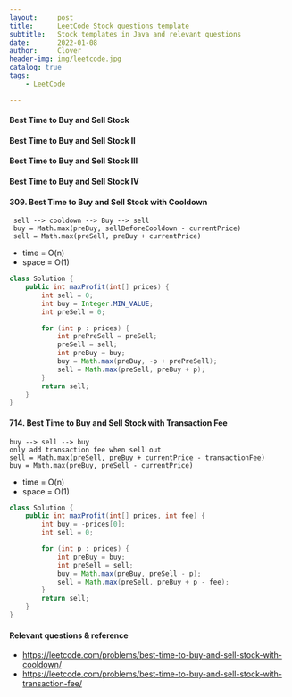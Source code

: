 ```yaml
---
layout:     post
title:      LeetCode Stock questions template
subtitle:   Stock templates in Java and relevant questions
date:       2022-01-08
author:     Clover
header-img: img/leetcode.jpg
catalog: true
tags:
    - LeetCode

---
```


#### Best Time to Buy and Sell Stock
#### Best Time to Buy and Sell Stock II
#### Best Time to Buy and Sell Stock III
#### Best Time to Buy and Sell Stock IV

#### 309. Best Time to Buy and Sell Stock with Cooldown

```
 sell --> cooldown --> Buy --> sell 
 buy = Math.max(preBuy, sellBeforeCooldown - currentPrice) 
 sell = Math.max(preSell, preBuy + currentPrice) 
```


- time = O(n)
- space = O(1)

```Java
class Solution {
    public int maxProfit(int[] prices) {
        int sell = 0;
        int buy = Integer.MIN_VALUE;
        int preSell = 0;

        for (int p : prices) {
            int prePreSell = preSell;
            preSell = sell;
            int preBuy = buy;
            buy = Math.max(preBuy, -p + prePreSell);
            sell = Math.max(preSell, preBuy + p);
        }
        return sell;
    }
}
```

#### 714. Best Time to Buy and Sell Stock with Transaction Fee

```
buy --> sell --> buy
only add transaction fee when sell out
sell = Math.max(preSell, preBuy + currentPrice - transactionFee)
buy = Math.max(preBuy, preSell - currentPrice)
```

- time = O(n)
- space = O(1)

```Java
class Solution {
    public int maxProfit(int[] prices, int fee) {
        int buy = -prices[0];
        int sell = 0;

        for (int p : prices) {
            int preBuy = buy;
            int preSell = sell;
            buy = Math.max(preBuy, preSell - p);
            sell = Math.max(preSell, preBuy + p - fee);
        }
        return sell;
    }
}
```


#### Relevant questions & reference

* https://leetcode.com/problems/best-time-to-buy-and-sell-stock-with-cooldown/
* https://leetcode.com/problems/best-time-to-buy-and-sell-stock-with-transaction-fee/
